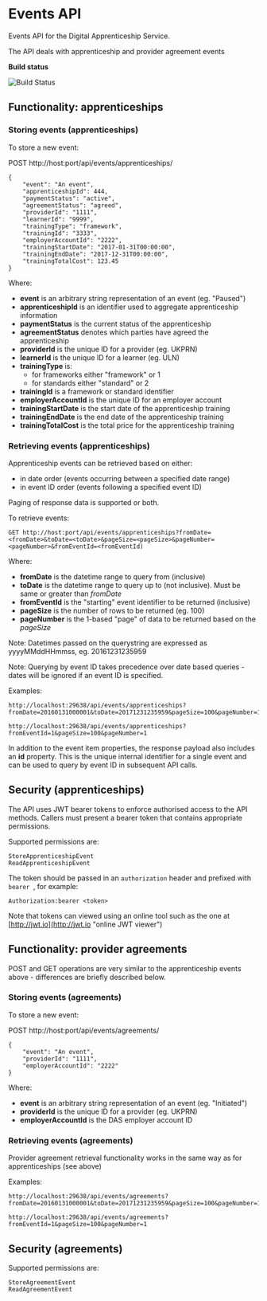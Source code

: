 # Events API #

Events API for the Digital Apprenticeship Service. 

The API deals with apprenticeship and provider agreement events

**Build status**

![Build Status](https://sfa-gov-uk.visualstudio.com/_apis/public/build/definitions/c39e0c0b-7aff-4606-b160-3566f3bbce23/164/badge)


## Functionality: apprenticeships ##

### Storing events (apprenticeships) ###

To store a new event:

POST http://host:port/api/events/apprenticeships/

    {
        "event": "An event",
		"apprenticeshipId": 444,
		"paymentStatus": "active",
		"agreementStatus": "agreed",
		"providerId": "1111",
		"learnerId": "9999",
		"trainingType": "framework",
		"trainingId": "3333",
		"employerAccountId": "2222",
		"trainingStartDate": "2017-01-31T00:00:00",
		"trainingEndDate": "2017-12-31T00:00:00",
		"trainingTotalCost": 123.45
	}

Where:

- **event** is an arbitrary string representation of an event (eg. "Paused")
- **apprenticeshipId** is an identifier used to aggregate apprenticeship information
- **paymentStatus** is the current status of the apprenticeship
- **agreementStatus** denotes which parties have agreed the apprenticeship
- **providerId** is the unique ID for a provider (eg. UKPRN)
- **learnerId** is the unique ID for a learner (eg. ULN)
- **trainingType** is:
	- for frameworks either "framework" or 1
	- for standards either "standard" or 2
- **trainingId** is a framework or standard identifier
- **employerAccountId** is the unique ID for an employer account
- **trainingStartDate** is the start date of the apprenticeship training
- **trainingEndDate** is the end date of the apprenticeship training
- **trainingTotalCost** is the total price for the apprenticeship training


### Retrieving events (apprenticeships) ###

Apprenticeship events can be retrieved based on either:

- in date order (events occurring between a specified date range)
- in event ID order (events following a specified event ID)

Paging of response data is supported or both.

To retrieve events:

	GET http://host:port/api/events/apprenticeships?fromDate=<fromDate>&toDate=<toDate>&pageSize=<pageSize>&pageNumber=<pageNumber>&fromEventId=<fromEventId)

Where:

- **fromDate** is the datetime range to query from (inclusive)
- **toDate** is the datetime range to query up to (not inclusive). Must be same or greater than *fromDate*
- **fromEventId** is the "starting" event identifier to be returned (inclusive)
- **pageSize** is the number of rows to be returned (eg. 100)
- **pageNumber** is the 1-based "page" of data to be returned based on the *pageSize*

Note: Datetimes passed on the querystring are expressed as yyyyMMddHHmmss, eg. 20161231235959

Note: Querying by event ID takes precedence over date based queries - dates will be ignored if an event ID is specified. 

Examples:

	http://localhost:29638/api/events/apprenticeships?fromDate=20160131000001&toDate=20171231235959&pageSize=100&pageNumber=1

	http://localhost:29638/api/events/apprenticeships?fromEventId=1&pageSize=100&pageNumber=1

In addition to the event item properties, the response payload also includes an **id** property. This is the unique internal identifier for a single event and can be used to query by event ID in subsequent API calls.


## Security (apprenticeships) ##

The API uses JWT bearer tokens to enforce authorised access to the API methods. Callers must present a bearer token that contains appropriate permissions.

Supported permissions are:

    StoreApprenticeshipEvent
    ReadApprenticeshipEvent

The token should be passed in an `authorization` header and prefixed with `bearer `, for example:

    Authorization:bearer <token>

Note that tokens can viewed using an online tool such as the one at [http://jwt.io](http://jwt.io "online JWT viewer")


## Functionality: provider agreements ##

POST and GET operations are very similar to the apprenticeship events above - differences are briefly described below.

### Storing events (agreements) ###

To store a new event:

POST http://host:port/api/events/agreements/

    {
        "event": "An event",
		"providerId": "1111",
        "employerAccountId": "2222"
	}

Where:

- **event** is an arbitrary string representation of an event (eg. "Initiated")
- **providerId** is the unique ID for a provider (eg. UKPRN)
- **employerAccountId** is the DAS employer account ID


### Retrieving events (agreements) ###

Provider agreement retrieval functionality works in the same way as for apprenticeships (see above)

Examples:

	http://localhost:29638/api/events/agreements?fromDate=20160131000001&toDate=20171231235959&pageSize=100&pageNumber=1

	http://localhost:29638/api/events/agreements?fromEventId=1&pageSize=100&pageNumber=1


## Security (agreements) ##

Supported permissions are:

    StoreAgreementEvent
    ReadAgreementEvent
